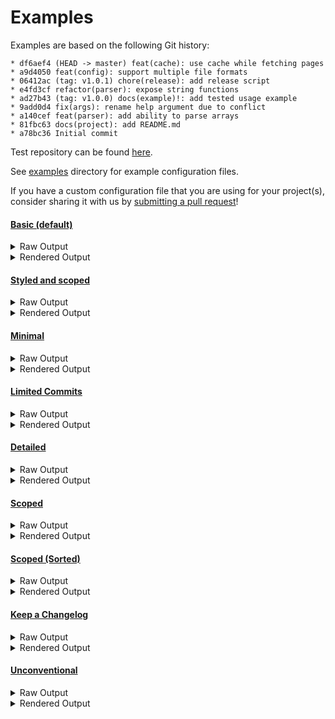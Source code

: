 # Examples

Examples are based on the following Git history:

```log
* df6aef4 (HEAD -> master) feat(cache): use cache while fetching pages
* a9d4050 feat(config): support multiple file formats
* 06412ac (tag: v1.0.1) chore(release): add release script
* e4fd3cf refactor(parser): expose string functions
* ad27b43 (tag: v1.0.0) docs(example)!: add tested usage example
* 9add0d4 fix(args): rename help argument due to conflict
* a140cef feat(parser): add ability to parse arrays
* 81fbc63 docs(project): add README.md
* a78bc36 Initial commit
```

Test repository can be found [here](https://github.com/orhun/git-cliff-readme-example).

See [examples](https://github.com/orhun/git-cliff/tree/main/examples) directory for example configuration files.

If you have a custom configuration file that you are using for your project(s), consider sharing it with us by [submitting a pull request](https://github.com/orhun/git-cliff/blob/main/CONTRIBUTING.md)!

#### [Basic (default)](https://github.com/orhun/git-cliff/tree/main/config/cliff.toml)

<details>
  <summary>Raw Output</summary>

```
# Changelog

All notable changes to this project will be documented in this file.

## [unreleased]

### Features

- Support multiple file formats
- Use cache while fetching pages

## [1.0.1] - 2021-07-18

### Miscellaneous Tasks

- Add release script

### Refactor

- Expose string functions

## [1.0.0] - 2021-07-18

### Bug Fixes

- Rename help argument due to conflict

### Documentation

- Add README.md
- Add tested usage example

### Features

- Add ability to parse arrays

<!-- generated by git-cliff -->
```

</details>

<details>
  <summary>Rendered Output</summary>

# Changelog

All notable changes to this project will be documented in this file.

## [unreleased]

### Features

- Support multiple file formats
- Use cache while fetching pages

## [1.0.1] - 2021-07-18

### Miscellaneous Tasks

- Add release script

### Refactor

- Expose string functions

## [1.0.0] - 2021-07-18

### Bug Fixes

- Rename help argument due to conflict

### Documentation

- Add README.md
- Add tested usage example

### Features

- Add ability to parse arrays

<!-- generated by git-cliff -->

</details>

#### [Styled and scoped](https://github.com/orhun/git-cliff/tree/main/cliff.toml)

<details>
  <summary>Raw Output</summary>

```
# Changelog

All notable changes to this project will be documented in this file.

## [unreleased]

### ⛰️  Features

- *(cache)* Use cache while fetching pages
- *(config)* Support multiple file formats

## [1.0.1] - 2021-07-18

### 🚜 Refactor

- *(parser)* Expose string functions

### ⚙️ Miscellaneous Tasks

- *(release)* Add release script

## [1.0.0] - 2021-07-18

### ⛰️  Features

- *(parser)* Add ability to parse arrays

### 🐛 Bug Fixes

- *(args)* Rename help argument due to conflict

### 📚 Documentation

- *(example)* [**breaking**] Add tested usage example
- *(project)* Add README.md

<!-- generated by git-cliff -->
```

</details>

<details>
  <summary>Rendered Output</summary>

# Changelog

All notable changes to this project will be documented in this file.

## [unreleased]

### ⛰️ Features

- _(cache)_ Use cache while fetching pages
- _(config)_ Support multiple file formats

## [1.0.1] - 2021-07-18

### 🚜 Refactor

- _(parser)_ Expose string functions

### ⚙️ Miscellaneous Tasks

- _(release)_ Add release script

## [1.0.0] - 2021-07-18

### ⛰️ Features

- _(parser)_ Add ability to parse arrays

### 🐛 Bug Fixes

- _(args)_ Rename help argument due to conflict

### 📚 Documentation

- _(example)_ [**breaking**] Add tested usage example
- _(project)_ Add README.md

<!-- generated by git-cliff -->

</details>

#### [Minimal](https://github.com/orhun/git-cliff/tree/main/examples/minimal.toml)

<details>
  <summary>Raw Output</summary>

```
## [unreleased]
### Feat
- Support multiple file formats
- Use cache while fetching pages

## [1.0.1] - 2021-07-18
### Chore
- Add release script

### Refactor
- Expose string functions

## [1.0.0] - 2021-07-18
### Docs
- Add README.md
- [**breaking**] Add tested usage example

### Feat
- Add ability to parse arrays

### Fix
- Rename help argument due to conflict
```

</details>

<details>
  <summary>Rendered Output</summary>

## [unreleased]

### Feat

- Support multiple file formats
- Use cache while fetching pages

## [1.0.1] - 2021-07-18

### Chore

- Add release script

### Refactor

- Expose string functions

## [1.0.0] - 2021-07-18

### Docs

- Add README.md
- [**breaking**] Add tested usage example

### Feat

- Add ability to parse arrays

### Fix

- Rename help argument due to conflict

</details>

#### [Limited Commits](https://github.com/orhun/git-cliff/tree/main/examples/limitedcommits.toml)

<details>
  <summary>Raw Output</summary>

```
## [unreleased]
### Feat
- Support multiple file formats
- Use cache while fetching pages

## [1.0.1] - 2021-07-18
### Chore
- Add release script
```

</details>

<details>
  <summary>Rendered Output</summary>

## [unreleased]

### Feat

- Support multiple file formats
- Use cache while fetching pages

## [1.0.1] - 2021-07-18

### Chore

- Add release script

</details>

#### [Detailed](https://github.com/orhun/git-cliff/tree/main/examples/detailed.toml)

<details>
  <summary>Raw Output</summary>

```
# Changelog

All notable changes to this project will be documented in this file.

## [unreleased]

### Features

- Support multiple file formats ([a9d4050](a9d4050212a18f6b3bd76e2e41fbb9045d268b80))
- Use cache while fetching pages ([df6aef4](df6aef41292f3ffe5887754232e6ea7831c50ba5))

## [1.0.1] - 2021-07-18

[ad27b43](ad27b43e8032671afb4809a1a3ecf12f45c60e0e)...[06412ac](06412ac1dd4071006c465dde6597a21d4367a158)

### Miscellaneous Tasks

- Add release script ([06412ac](06412ac1dd4071006c465dde6597a21d4367a158))

### Refactor

- Expose string functions ([e4fd3cf](e4fd3cf8e2e6f49c0b57f66416e886c37cbb3715))

## [1.0.0] - 2021-07-18

### Bug Fixes

- Rename help argument due to conflict ([9add0d4](9add0d4616dc95a6ea8b01d5e4d233876b6e5e00))

### Documentation

- Add README.md ([81fbc63](81fbc6365484abf0b4f4b05d384175763ad8db44))
- Add tested usage example ([ad27b43](ad27b43e8032671afb4809a1a3ecf12f45c60e0e))

### Features

- Add ability to parse arrays ([a140cef](a140cef0405e0bcbfb5de44ff59e091527d91b38))

<!-- generated by git-cliff -->
```

</details>

<details>
  <summary>Rendered Output</summary>

# Changelog

All notable changes to this project will be documented in this file.

## [unreleased]

### Features

- Support multiple file formats (a9d4050)
- Use cache while fetching pages (df6aef4)

## [1.0.1] - 2021-07-18

ad27b43...06412ac

### Miscellaneous Tasks

- Add release script (06412ac)

### Refactor

- Expose string functions (e4fd3cf)

## [1.0.0] - 2021-07-18

### Bug Fixes

- Rename help argument due to conflict (9add0d4)

### Documentation

- Add README.md (81fbc63)
- Add tested usage example (ad27b43)

### Features

- Add ability to parse arrays (a140cef)

<!-- generated by git-cliff -->

</details>

#### [Scoped](https://github.com/orhun/git-cliff/tree/main/examples/scoped.toml)

<details>
  <summary>Raw Output</summary>

```
# Changelog

All notable changes to this project will be documented in this file.

## [unreleased]

### Features

#### Cache

- Use cache while fetching pages

#### Config

- Support multiple file formats

## [1.0.1] - 2021-07-18

### Miscellaneous Tasks

#### Release

- Add release script

### Refactor

#### Parser

- Expose string functions

## [1.0.0] - 2021-07-18

### Bug Fixes

#### Args

- Rename help argument due to conflict

### Documentation

#### Example

- Add tested usage example

#### Project

- Add README.md

### Features

#### Parser

- Add ability to parse arrays

<!-- generated by git-cliff -->
```

</details>

<details>
  <summary>Rendered Output</summary>

# Changelog

All notable changes to this project will be documented in this file.

## [unreleased]

### Features

#### Cache

- Use cache while fetching pages

#### Config

- Support multiple file formats

## [1.0.1] - 2021-07-18

### Miscellaneous Tasks

#### Release

- Add release script

### Refactor

#### Parser

- Expose string functions

## [1.0.0] - 2021-07-18

### Bug Fixes

#### Args

- Rename help argument due to conflict

### Documentation

#### Example

- Add tested usage example

#### Project

- Add README.md

### Features

#### Parser

- Add ability to parse arrays

<!-- generated by git-cliff -->

</details>

#### [Scoped (Sorted)](https://github.com/orhun/git-cliff/tree/main/examples/scopesorted.toml)

<details>
  <summary>Raw Output</summary>

```
# Changelog

All notable changes to this project will be documented in this file.

## [unreleased]

### Features

- *(cache)* Use cache while fetching pages
- *(config)* Support multiple file formats

## [1.0.1] - 2021-07-18

### Miscellaneous Tasks

- *(release)* Add release script

### Refactor

- *(parser)* Expose string functions

## [1.0.0] - 2021-07-18

### Bug Fixes

- *(args)* Rename help argument due to conflict

### Documentation

- *(example)* Add tested usage example
  - **BREAKING**: add tested usage example
- *(project)* Add README.md

### Features

- *(parser)* Add ability to parse arrays

<!-- generated by git-cliff -->
```

</details>

<details>
  <summary>Rendered Output</summary>

# Changelog

All notable changes to this project will be documented in this file.

## [unreleased]

### Features

- _(cache)_ Use cache while fetching pages
- _(config)_ Support multiple file formats

## [1.0.1] - 2021-07-18

### Miscellaneous Tasks

- _(release)_ Add release script

### Refactor

- _(parser)_ Expose string functions

## [1.0.0] - 2021-07-18

### Bug Fixes

- _(args)_ Rename help argument due to conflict

### Documentation

- _(example)_ Add tested usage example
  - **BREAKING**: add tested usage example
- _(project)_ Add README.md

### Features

- _(parser)_ Add ability to parse arrays

<!-- generated by git-cliff -->

</details>

#### [Keep a Changelog](https://github.com/orhun/git-cliff/tree/main/examples/keepachangelog.toml)

<details>
  <summary>Raw Output</summary>

```
# Changelog

All notable changes to this project will be documented in this file.

The format is based on [Keep a Changelog](https://keepachangelog.com/en/1.0.0/),
and this project adheres to [Semantic Versioning](https://semver.org/spec/v2.0.0.html).

## [Unreleased]

### Added

- Support multiple file formats

### Changed

- Use cache while fetching pages

## [1.0.1] - 2021-07-18

### Added

- Add release script

### Changed

- Expose string functions

## [1.0.0] - 2021-07-18

### Added

- Add README.md
- Add ability to parse arrays
- Add tested usage example

### Fixed

- Rename help argument due to conflict

<!-- generated by git-cliff -->
```

</details>

<details>
  <summary>Rendered Output</summary>

# Changelog

All notable changes to this project will be documented in this file.

The format is based on [Keep a Changelog](https://keepachangelog.com/en/1.0.0/),
and this project adheres to [Semantic Versioning](https://semver.org/spec/v2.0.0.html).

## [Unreleased]

### Added

- Support multiple file formats

### Changed

- Use cache while fetching pages

## [1.0.1] - 2021-07-18

### Added

- Add release script

### Changed

- Expose string functions

## [1.0.0] - 2021-07-18

### Added

- Add README.md
- Add ability to parse arrays
- Add tested usage example

### Fixed

- Rename help argument due to conflict

<!-- generated by git-cliff -->

</details>

#### [Unconventional](https://github.com/orhun/git-cliff/tree/main/examples/unconventional.toml)

<details>
  <summary>Raw Output</summary>

```
# Changelog

All notable changes to this project will be documented in this file.

## [unreleased]

### Features

- Support multiple file formats ✔️
- Use cache while fetching pages ✔️

## [1.0.1] - 2021-07-18

### Miscellaneous Tasks

- Add release script ✔️

### Refactor

- Expose string functions ✔️

## [1.0.0] - 2021-07-18

### Bug Fixes

- Rename help argument due to conflict ✔️

### Documentation

- Add README.md ✔️
- Add tested usage example ✔️

### Features

- Add ability to parse arrays ✔️

### Other (unconventional)

- Initial commit ❌

<!-- generated by git-cliff -->
```

</details>

<details>
  <summary>Rendered Output</summary>

# Changelog

All notable changes to this project will be documented in this file.

## [unreleased]

### Features

- Support multiple file formats ✔️
- Use cache while fetching pages ✔️

## [1.0.1] - 2021-07-18

### Miscellaneous Tasks

- Add release script ✔️

### Refactor

- Expose string functions ✔️

## [1.0.0] - 2021-07-18

### Bug Fixes

- Rename help argument due to conflict ✔️

### Documentation

- Add README.md ✔️
- Add tested usage example ✔️

### Features

- Add ability to parse arrays ✔️

### Other (unconventional)

- Initial commit ❌

<!-- generated by git-cliff -->

</details>
